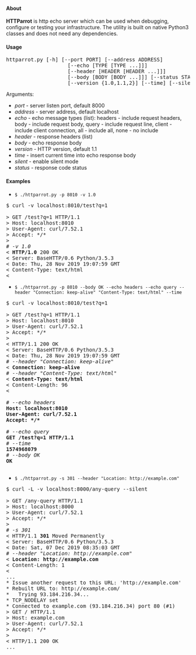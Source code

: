 #### About

**HTTParrot** is http echo server which can be used when debugging, configure or testing your infrastructure. The utility is built on native Python3 classes and does not need any dependencies.

#### Usage

<pre>
httparrot.py [-h] [--port PORT] [--address ADDRESS]
                    [--echo [TYPE [TYPE ...]]]
                    [--header [HEADER [HEADER ...]]]
                    [--body [BODY [BODY ...]]] [--status STATUS]
                    [--version {1.0,1.1,2}] [--time] [--silent]
</pre>

Arguments: 

* *port* - server listen port, default 8000
* *address* - server address, default localhost
* *echo* - echo message types (list): headers - include request headers, body - include request body, query - include request line, client - include client connection, all - include all, none - no include
* *header* - response headers (list)
* *body* - echo response body
* *version* - HTTP version, default 1.1
* *time* - insert current time into echo response body
* *silent* - enable silent mode
* *status* - response code status

#### Examples

* `$ ./httparrot.py -p 8010 -v 1.0`

<pre>
$ curl -v localhost:8010/test?q=1

> GET /test?q=1 HTTP/1.1
> Host: localhost:8010
> User-Agent: curl/7.52.1
> Accept: */*
> 
<i># -v 1.0</i>
< <b>HTTP/1.0</b> 200 OK	
< Server: BaseHTTP/0.6 Python/3.5.3
< Date: Thu, 28 Nov 2019 19:07:59 GMT
< Content-Type: text/html
< 
</pre>

* `$ ./httparrot.py -p 8010 --body OK --echo headers --echo query --header "Connection: keep-alive" "Content-Type: text/html" --time`

<pre>
$ curl -v localhost:8010/test?q=1

> GET /test?q=1 HTTP/1.1
> Host: localhost:8010
> User-Agent: curl/7.52.1
> Accept: */*
> 
< HTTP/1.1 200 OK
< Server: BaseHTTP/0.6 Python/3.5.3
< Date: Thu, 28 Nov 2019 19:07:59 GMT
<i># --header "Connection: keep-alive"</i>
< <b>Connection: keep-alive</b>
<i># --header "Content-Type: text/html"</i>
< <b>Content-Type: text/html</b> 
< Content-Length: 96
< 

<i># --echo headers</i>
<b>Host: localhost:8010</b>
<b>User-Agent: curl/7.52.1</b>
<b>Accept: */*</b>

<i># --echo query</i>
<b>GET /test?q=1 HTTP/1.1</b>
<i># --time</i>
<b>1574968079</b>
<i># --body OK</i>
<b>OK</b>
</b>
</pre>

* `$ ./httparrot.py -s 301 --header "Location: http://example.com"`

<pre>
$ curl -L -v localhost:8000/any-query --silent

> GET /any-query HTTP/1.1
> Host: localhost:8000
> User-Agent: curl/7.52.1
> Accept: */*
> 
<i># -s 301</i>
< HTTP/1.1 <b>301</b> Moved Permanently
< Server: BaseHTTP/0.6 Python/3.5.3
< Date: Sat, 07 Dec 2019 08:35:03 GMT
<i># --header "Location: http://example.com"</i>
< <b>Location: http://example.com</b>
< Content-Length: 1
< 
...
* Issue another request to this URL: 'http://example.com'
* Rebuilt URL to: http://example.com/
*   Trying 93.184.216.34...
* TCP_NODELAY set
* Connected to example.com (93.184.216.34) port 80 (#1)
> GET / HTTP/1.1
> Host: example.com
> User-Agent: curl/7.52.1
> Accept: */*
> 
< HTTP/1.1 200 OK
...

</pre>
